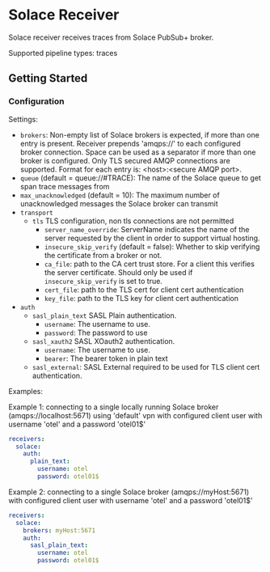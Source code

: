 # Solace Receiver

Solace receiver receives traces from Solace PubSub+ broker.

Supported pipeline types: traces

## Getting Started

### Configuration

Settings:

- `brokers`: Non-empty list of Solace brokers is expected, if more than one entry is present.
  Receiver prepends 'amqps://' to each configured broker connection. Space can be used as a separator if more than one
  broker is configured. Only TLS secured AMQP connections are supported. Format for each entry is: \<host>:<secure AMQP
  port\>.
- `queue` (default = queue://#TRACE): The name of the Solace queue to get span trace messages from
- `max_unacknowledged` (default = 10): The maximum number of unacknowledged messages the Solace broker can transmit
- `transport`
    - `tls` TLS configuration, non tls connections are not permitted
        - `server_name_override`: ServerName indicates the name of the server requested by the client in order to
          support virtual hosting.
        - `insecure_skip_verify` (default = false): Whether to skip verifying the certificate from a broker or not.
        - `ca_file`: path to the CA cert trust store. For a client this verifies the server certificate. Should only be
          used if `insecure_skip_verify` is set to true.
        - `cert_file`: path to the TLS cert for client cert authentication
        - `key_file`: path to the TLS key for client cert authentication
- `auth`
    - `sasl_plain_text` SASL Plain authentication.
        - `username`: The username to use.
        - `password`: The password to use
    - `sasl_xauth2` SASL XOauth2 authentication.
        - `username`: The username to use.
        - `bearer`: The bearer token in plain text
    - `sasl_external`: SASL External required to be used for TLS client cert authentication.

Examples:

Example 1: connecting to a single locally running Solace broker (amqps://localhost:5671) using 'default' vpn with
configured client user with username 'otel' and a password 'otel01$'

```yaml
receivers:
  solace:
    auth:
      plain_text:
        username: otel
        password: otel01$
```

Example 2: connecting to a single Solace broker (amqps://myHost:5671) with configured client user with username 'otel'
and a password 'otel01$'

```yaml
receivers:
  solace:
    brokers: myHost:5671
    auth:
      sasl_plain_text:
        username: otel
        password: otel01$
```

